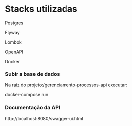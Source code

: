 # Stacks utilizadas
Postgres

Flyway

Lombok

OpenAPI

Docker

### Subir a base de dados
Na raiz do projeto:/gerenciamento-processos-api executar:

docker-compose run
### Documentação da API
http://localhost:8080/swagger-ui.html
